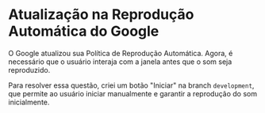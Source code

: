 # Atualização na Reprodução Automática do Google

O Google atualizou sua Política de Reprodução Automática. Agora, é necessário que o usuário interaja com a janela antes que o som seja reproduzido.

Para resolver essa questão, criei um botão "Iniciar" na branch `development`, que permite ao usuário iniciar manualmente e garantir a reprodução do som inicialmente.
